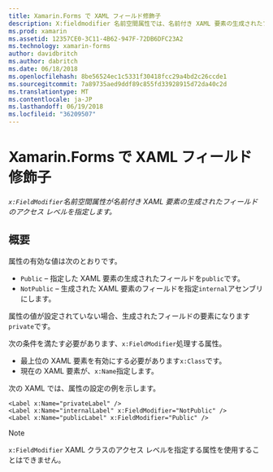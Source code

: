 ```yaml
---
title: Xamarin.Forms で XAML フィールド修飾子
description: X:fieldmodifier 名前空間属性では、名前付き XAML 要素の生成されたフィールドのアクセス レベルを指定します。
ms.prod: xamarin
ms.assetid: 12357CE0-3C11-4B62-947F-72DB6DFC23A2
ms.technology: xamarin-forms
author: davidbritch
ms.author: dabritch
ms.date: 06/18/2018
ms.openlocfilehash: 8be56524ec1c5331f30418fcc29a4bd2c26ccde1
ms.sourcegitcommit: 7a89735aed9ddf89c855fd33928915d72da40c2d
ms.translationtype: MT
ms.contentlocale: ja-JP
ms.lasthandoff: 06/19/2018
ms.locfileid: "36209507"
---
```

# <a name="xaml-field-modifiers-in-xamarinforms"></a>Xamarin.Forms で XAML フィールド修飾子

_`x:FieldModifier`名前空間属性が名前付き XAML 要素の生成されたフィールドのアクセス レベルを指定します。_

## <a name="overview"></a>概要

属性の有効な値は次のとおりです。

- `Public` – 指定した XAML 要素の生成されたフィールドを`public`です。
- `NotPublic` – 生成された XAML 要素のフィールドを指定`internal`アセンブリにします。

属性の値が設定されていない場合、生成されたフィールドの要素になります`private`です。

次の条件を満たす必要があります、`x:FieldModifier`処理する属性。

- 最上位の XAML 要素を有効にする必要があります`x:Class`です。
- 現在の XAML 要素が、`x:Name`指定します。

次の XAML では、属性の設定の例を示します。

```xaml
<Label x:Name="privateLabel" />
<Label x:Name="internalLabel" x:FieldModifier="NotPublic" />
<Label x:Name="publicLabel" x:FieldModifier="Public" />
```

> [!NOTE]
> `x:FieldModifier` XAML クラスのアクセス レベルを指定する属性を使用することはできません。
